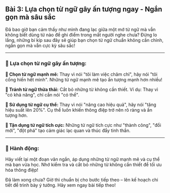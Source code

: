 ## Bài 3: Lựa chọn từ ngữ gây ấn tượng ngay - Ngắn gọn mà sâu sắc

Đã bao giờ bạn cảm thấy như mình đang lạc giữa một mớ từ ngữ mà vẫn không biết dùng từ nào để ghi điểm trong mắt người nghe chưa? Đừng lo lắng, những bí kíp sau đây sẽ giúp bạn chọn từ ngữ chuẩn không cần chỉnh, ngắn gọn mà vẫn cực kỳ sâu sắc!

---

### 📌 Lựa chọn từ ngữ gây ấn tượng:

**🔹 Chọn từ ngữ mạnh mẽ:**
Thay vì nói "tôi làm việc chăm chỉ", hãy nói "tôi cống hiến hết mình". Những từ ngữ mạnh mẽ tạo ấn tượng mạnh hơn nhiều!

**🔹 Tránh từ ngữ thừa thãi:**
Cắt bỏ những từ không cần thiết. Ví dụ: Thay vì "có khả năng", chỉ cần nói "có thể".

**🔹 Sử dụng từ ngữ cụ thể:**
Thay vì nói "nâng cao hiệu quả", hãy nói "tăng hiệu suất lên 20%". Cụ thể luôn khiến thông điệp trở nên rõ ràng và ấn tượng hơn.

**🔹 Tận dụng từ ngữ tích cực:**
Những từ ngữ tích cực như "thành công", "đổi mới", "đột phá" tạo cảm giác lạc quan và thúc đẩy tinh thần.

---

### 🚀 Hành động:

Hãy viết lại một đoạn văn ngắn, áp dụng những từ ngữ mạnh mẽ và cụ thể mà bạn vừa học. Nhớ kiểm tra và cắt bỏ những từ không cần thiết để tối ưu hóa thông điệp!

Đã làm xong chưa? Giờ thì chuẩn bị cho bước tiếp theo – lên kế hoạch chi tiết để trình bày ý tưởng. Hãy xem ngay bài tiếp theo!
